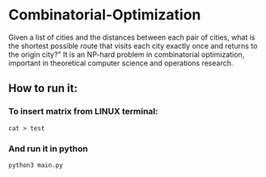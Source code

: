 # Combinatorial-Optimization
Given a list of cities and the distances between each pair of cities, what is the shortest possible route that visits each city exactly once and returns to the origin city?" It is an NP-hard problem in combinatorial optimization, important in theoretical computer science and operations research.

## How to run it:
### To insert matrix from LINUX terminal:
```
cat > test
```
### And run it in python
```
python3 main.py
```
